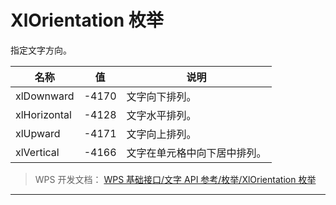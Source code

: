 # XlOrientation 枚举

指定文字方向。

| 名称         | 值    | 说明                         |
|--------------|-------|------------------------------|
| xlDownward   | -4170 | 文字向下排列。               |
| xlHorizontal | -4128 | 文字水平排列。               |
| xlUpward     | -4171 | 文字向上排列。               |
| xlVertical   | -4166 | 文字在单元格中向下居中排列。 |

> WPS 开发文档： [WPS 基础接口/文字 API 参考/枚举/XlOrientation 枚举](https://qn.cache.wpscdn.cn/encs/doc/office_v19/topics/WPS%20%E5%9F%BA%E7%A1%80%E6%8E%A5%E5%8F%A3/%E6%96%87%E5%AD%97%20API%20%E5%8F%82%E8%80%83/%E6%9E%9A%E4%B8%BE/XlOrientation%20%E6%9E%9A%E4%B8%BE.html)

------------------------------------------------------------------------
